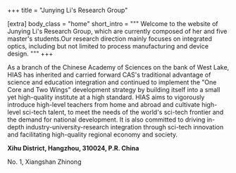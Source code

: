 +++
title = "Junying Li's Research Group"

[extra]
body_class = "home"
short_intro = """
Welcome to the website of Junying Li's Research Group, which are currently 
composed of her and five master's students.Our research direction mainly focuses 
on integrated optics, including but not limited to process manufacturing and device design.
"""
+++

As a branch of the Chinese Academy of Sciences on the bank of West Lake, HIAS has inherited and carried forward CAS's traditional advantage of science and education integration and continued to implement the "One Core and Two Wings" development strategy by building itself into a small yet high-quality institute at a high standard. HIAS aims to vigorously introduce high-level teachers from home and abroad and cultivate high-level sci-tech talent, to meet the needs of the world's sci-tech frontier and the demand for national development. It is also committed to driving in-depth industry-university-research integration through sci-tech innovation and facilitating high-quality regional economy and society.

**Xihu District, Hangzhou, 310024, P.R. China**

No. 1, Xiangshan Zhinong
